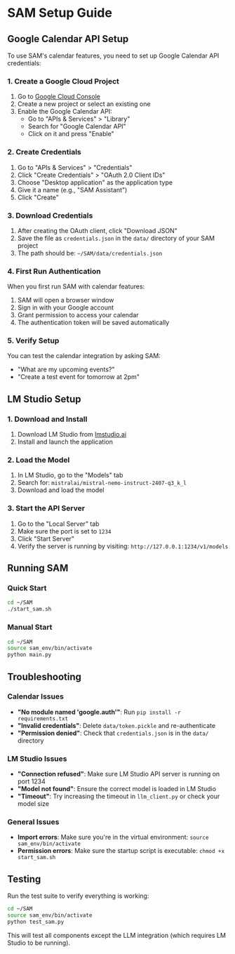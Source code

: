 # SAM Setup Guide

## Google Calendar API Setup

To use SAM's calendar features, you need to set up Google Calendar API credentials:

### 1. Create a Google Cloud Project

1. Go to [Google Cloud Console](https://console.cloud.google.com/)
2. Create a new project or select an existing one
3. Enable the Google Calendar API:
   - Go to "APIs & Services" > "Library"
   - Search for "Google Calendar API"
   - Click on it and press "Enable"

### 2. Create Credentials

1. Go to "APIs & Services" > "Credentials"
2. Click "Create Credentials" > "OAuth 2.0 Client IDs"
3. Choose "Desktop application" as the application type
4. Give it a name (e.g., "SAM Assistant")
5. Click "Create"

### 3. Download Credentials

1. After creating the OAuth client, click "Download JSON"
2. Save the file as `credentials.json` in the `data/` directory of your SAM project
3. The path should be: `~/SAM/data/credentials.json`

### 4. First Run Authentication

When you first run SAM with calendar features:
1. SAM will open a browser window
2. Sign in with your Google account
3. Grant permission to access your calendar
4. The authentication token will be saved automatically

### 5. Verify Setup

You can test the calendar integration by asking SAM:
- "What are my upcoming events?"
- "Create a test event for tomorrow at 2pm"

## LM Studio Setup

### 1. Download and Install

1. Download LM Studio from [lmstudio.ai](https://lmstudio.ai)
2. Install and launch the application

### 2. Load the Model

1. In LM Studio, go to the "Models" tab
2. Search for: `mistralai/mistral-nemo-instruct-2407-q3_k_l`
3. Download and load the model

### 3. Start the API Server

1. Go to the "Local Server" tab
2. Make sure the port is set to `1234`
3. Click "Start Server"
4. Verify the server is running by visiting: `http://127.0.0.1:1234/v1/models`

## Running SAM

### Quick Start

```bash
cd ~/SAM
./start_sam.sh
```

### Manual Start

```bash
cd ~/SAM
source sam_env/bin/activate
python main.py
```

## Troubleshooting

### Calendar Issues

- **"No module named 'google.auth'"**: Run `pip install -r requirements.txt`
- **"Invalid credentials"**: Delete `data/token.pickle` and re-authenticate
- **"Permission denied"**: Check that `credentials.json` is in the `data/` directory

### LM Studio Issues

- **"Connection refused"**: Make sure LM Studio API server is running on port 1234
- **"Model not found"**: Ensure the correct model is loaded in LM Studio
- **"Timeout"**: Try increasing the timeout in `llm_client.py` or check your model size

### General Issues

- **Import errors**: Make sure you're in the virtual environment: `source sam_env/bin/activate`
- **Permission errors**: Make sure the startup script is executable: `chmod +x start_sam.sh`

## Testing

Run the test suite to verify everything is working:

```bash
cd ~/SAM
source sam_env/bin/activate
python test_sam.py
```

This will test all components except the LLM integration (which requires LM Studio to be running). 
